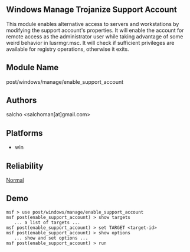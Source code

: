 ## Windows Manage Trojanize Support Account

This module enables alternative access to servers and 
workstations by modifying the support account's properties. 
It will enable the account for remote access as the 
administrator user while taking advantage of some weird 
behavior in lusrmgr.msc. It will check if sufficient 
privileges are available for registry operations, otherwise 
it exits.


## Module Name
post/windows/manage/enable_support_account

## Authors
salcho <salchoman[at]gmail.com>





## Platforms
* win

## Reliability
[Normal](https://github.com/rapid7/metasploit-framework/wiki/Exploit-Ranking)

## Demo

```
msf > use post/windows/manage/enable_support_account
msf post(enable_support_account) > show targets
   ... a list of targets ...
msf post(enable_support_account) > set TARGET <target-id>
msf post(enable_support_account) > show options
   ... show and set options ...
msf post(enable_support_account) > run
```
    
    